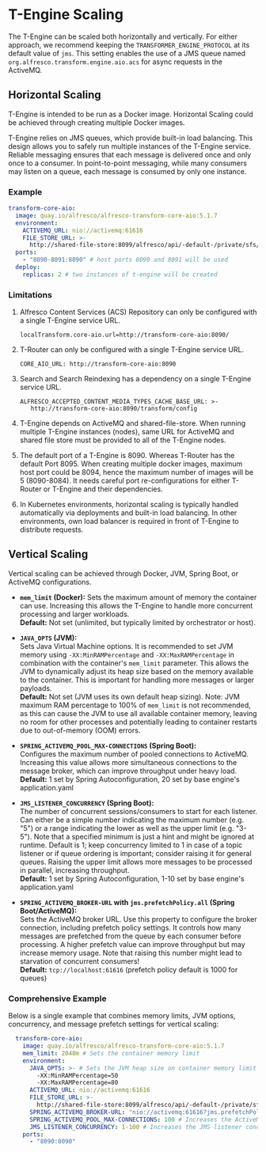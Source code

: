 # T-Engine Scaling

The T-Engine can be scaled both horizontally and vertically. For either approach, we recommend keeping the `TRANSFORMER_ENGINE_PROTOCOL`
at its default value of `jms`. This setting enables the use of a JMS queue named `org.alfresco.transform.engine.aio.acs` for
async requests in the ActiveMQ.

## Horizontal Scaling
T-Engine is intended to be run as a Docker image. Horizontal Scaling could be achieved through creating multiple Docker images.

T-Engine relies on JMS queues, which provide built-in load balancing. This design allows you to safely run multiple instances
of the T-Engine service. Reliable messaging ensures that each message is delivered once and only once to a consumer. In point-to-point
messaging, while many consumers may listen on a queue, each message is consumed by only one instance.

### Example
```yaml
transform-core-aio:
  image: quay.io/alfresco/alfresco-transform-core-aio:5.1.7
  environment:
    ACTIVEMQ_URL: nio://activemq:61616
    FILE_STORE_URL: >-
      http://shared-file-store:8099/alfresco/api/-default-/private/sfs/versions/1/file
  ports:
    - "8090-8091:8090" # host ports 8090 and 8091 will be used
  deploy:
    replicas: 2 # two instances of t-engine will be created
```

### Limitations

1. Alfresco Content Services (ACS) Repository can only be configured with a single T-Engine service URL.
   ```
   localTransform.core-aio.url=http://transform-core-aio:8090/
   ```
2. T-Router can only be configured with a single T-Engine service URL.
   ```
   CORE_AIO_URL: http://transform-core-aio:8090
   ```
3. Search and Search Reindexing has a dependency on a single T-Engine service URL.
   ```
   ALFRESCO_ACCEPTED_CONTENT_MEDIA_TYPES_CACHE_BASE_URL: >-
      http://transform-core-aio:8090/transform/config
   ```
4. T-Engine depends on ActiveMQ and shared-file-store. When running multiple T-Engine instances (nodes),
same URL for ActiveMQ and shared file store must be provided to all of the T-Engine nodes.

5. The default port of a T-Engine is 8090. Whereas T-Router has the default Port 8095. When creating multiple docker images,
maximum host port could be 8094, hence the maximum number of images will be 5 (8090-8084). It needs careful port re-configurations
for either T-Router or T-Engine and their dependencies.

6. In Kubernetes environments, horizontal scaling is typically handled automatically via deployments and built-in load balancing.
In other environments, own load balancer is required in front of T-Engine to distribute requests.

## Vertical Scaling

Vertical scaling can be achieved through Docker, JVM, Spring Boot, or ActiveMQ configurations.

- **`mem_limit` (Docker):**
  Sets the maximum amount of memory the container can use. Increasing this allows the T-Engine to handle more concurrent processing
  and larger workloads.  
  **Default:** Not set (unlimited, but typically limited by orchestrator or host).


- **`JAVA_OPTS` (JVM):**  
  Sets Java Virtual Machine options. It is recommended to set JVM memory using `-XX:MinRAMPercentage` and `-XX:MaxRAMPercentage`
  in combination with the container's `mem_limit` parameter. This allows the JVM to dynamically adjust its heap size based on
  the memory available to the container. This is important for handling more messages or larger payloads.  
  **Default:** Not set (JVM uses its own default heap sizing).
  Note: JVM maximum RAM percentage to 100% of `mem_limit` is not recommended, as this can cause the JVM to use all available
  container memory, leaving no room for other processes and potentially leading to container restarts due to out-of-memory (OOM)
  errors.


- **`SPRING_ACTIVEMQ_POOL_MAX-CONNECTIONS` (Spring Boot):**  
  Configures the maximum number of pooled connections to ActiveMQ. Increasing this value allows more simultaneous connections to
  the message broker, which can improve throughput under heavy load.  
  **Default:** 1 set by Spring Autoconfiguration, 20 set by base engine's application.yaml


- **`JMS_LISTENER_CONCURRENCY` (Spring Boot):**  
  The number of concurrent sessions/consumers to start for each listener. Can either be a simple number indicating the maximum
  number (e.g. "5") or a range indicating the lower as well as the upper limit (e.g. "3-5"). Note that a specified minimum is
  just a hint and might be ignored at runtime. Default is 1; keep concurrency limited to 1 in case of a topic listener or if queue
  ordering is important; consider raising it for general queues. Raising the upper limit allows more messages to be processed in
  parallel, increasing throughput.  
  **Default:** 1 set by Spring Autoconfiguration, 1-10 set by base engine's application.yaml


- **`SPRING_ACTIVEMQ_BROKER-URL` with `jms.prefetchPolicy.all` (Spring Boot/ActiveMQ):**  
  Sets the ActiveMQ broker URL. Use this property to configure the broker connection, including prefetch policy settings.
  It controls how many messages are prefetched from the queue by each consumer before processing. A higher prefetch value can
  improve throughput but may increase memory usage. Note that raising this number might lead to starvation of concurrent consumers!  
  **Default:** `tcp://localhost:61616` (prefetch policy default is 1000 for queues)

### Comprehensive Example

Below is a single example that combines memory limits, JVM options, concurrency, and message prefetch settings for vertical scaling:

```yaml
  transform-core-aio:
    image: quay.io/alfresco/alfresco-transform-core-aio:5.1.7
    mem_limit: 2048m # Sets the container memory limit
    environment:
      JAVA_OPTS: >- # Sets the JVM heap size on container memory limit
        -XX:MinRAMPercentage=50
        -XX:MaxRAMPercentage=80
      ACTIVEMQ_URL: nio://activemq:61616
      FILE_STORE_URL: >-
        http://shared-file-store:8099/alfresco/api/-default-/private/sfs/versions/1/file
      SPRING_ACTIVEMQ_BROKER-URL: "nio://activemq:61616?jms.prefetchPolicy.all=2000" # Increases the message prefetch
      SPRING_ACTIVEMQ_POOL_MAX-CONNECTIONS: 100 # Increases the ActiveMQ connection pool 
      JMS_LISTENER_CONCURRENCY: 1-100 # Increases the JMS listener concurrency
    ports:
      - "8090:8090"
```


